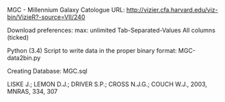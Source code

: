 MGC - Millennium Galaxy Catologue URL:
http://vizier.cfa.harvard.edu/viz-bin/VizieR?-source=VII/240

Download preferences: 
max: unlimited 
Tab-Separated-Values 
All columns (ticked)

Python (3.4) Script to write data in the proper binary format:
MGC-data2bin.py

Creating Database:
MGC.sql

LISKE J.; LEMON D.J.; DRIVER S.P.; CROSS N.J.G.; COUCH W.J., 2003, MNRAS, 334, 307